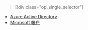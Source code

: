 > [!div class="op_single_selector"]
- [Azure Active Directory](../articles/app-service-mobile/app-service-mobile-how-to-configure-active-directory-authentication.md)
- [Microsoft 帐户](../articles/app-service-mobile/app-service-mobile-how-to-configure-microsoft-authentication.md)

<!---HONumber=Mooncake_0919_2016-->